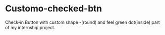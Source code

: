 # Customo-checked-btn

Check-in Button with custom shape -(round) and feel green dot(inside) part of my internship project.
